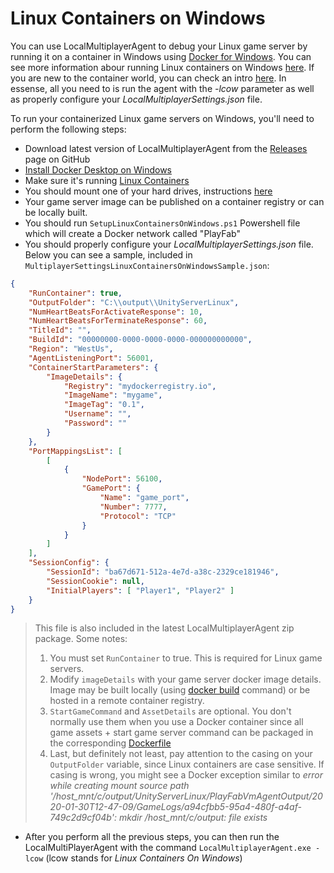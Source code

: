 # Linux Containers on Windows

You can use LocalMultiplayerAgent to debug your Linux game server by running it on a container in Windows using [Docker for Windows](https://docs.docker.com/docker-for-windows/). You can see more information abour running Linux containers on Windows [here](https://docs.microsoft.com/en-us/virtualization/windowscontainers/deploy-containers/linux-containers). If you are new to the container world, you can check an intro [here](https://docs.microsoft.com/en-us/dotnet/architecture/microservices/container-docker-introduction/). In essense, all you need to is run the agent with the *-lcow* parameter as well as properly configure your *LocalMultiplayerSettings.json* file.

To run your containerized Linux game servers on Windows, you'll need to perform the following steps:

- Download latest version of LocalMultiplayerAgent from the [Releases](https://github.com/PlayFab/LocalMultiplayerAgent/releases) page on GitHub
- [Install Docker Desktop on Windows](https://docs.docker.com/docker-for-windows/install/)
- Make sure it's running [Linux Containers](https://docs.docker.com/docker-for-windows/#switch-between-windows-and-linux-containers)
- You should mount one of your hard drives, instructions [here](https://docs.docker.com/docker-for-windows/#file-sharing)
- Your game server image can be published on a container registry or can be locally built.
- You should run `SetupLinuxContainersOnWindows.ps1` Powershell file which will create a Docker network called "PlayFab"
- You should properly configure your *LocalMultiplayerSettings.json* file. Below you can see a sample, included in `MultiplayerSettingsLinuxContainersOnWindowsSample.json`:

```json
{
    "RunContainer": true,
    "OutputFolder": "C:\\output\\UnityServerLinux",
    "NumHeartBeatsForActivateResponse": 10,
    "NumHeartBeatsForTerminateResponse": 60,
    "TitleId": "",
    "BuildId": "00000000-0000-0000-0000-000000000000",
    "Region": "WestUs",
    "AgentListeningPort": 56001,
    "ContainerStartParameters": {
        "ImageDetails": {
            "Registry": "mydockerregistry.io",
            "ImageName": "mygame",
            "ImageTag": "0.1",
            "Username": "",
            "Password": ""
        }
    },
    "PortMappingsList": [
        [
            {
                "NodePort": 56100,
                "GamePort": {
                    "Name": "game_port",
                    "Number": 7777,
                    "Protocol": "TCP"
                }
            }
        ]
    ],
    "SessionConfig": {
        "SessionId": "ba67d671-512a-4e7d-a38c-2329ce181946",
        "SessionCookie": null,
        "InitialPlayers": [ "Player1", "Player2" ]
    }
}
```

> This file is also included in the latest LocalMultiplayerAgent zip package. Some notes:
> 1. You must set `RunContainer` to true. This is required for Linux game servers.
> 2. Modify `imageDetails` with your game server docker image details. Image may be built locally (using [docker build](https://docs.docker.com/engine/reference/commandline/build/) command) or be hosted in a remote container registry.
> 3. `StartGameCommand` and `AssetDetails` are optional. You don't normally use them when you use a Docker container since all game assets + start game server command can be packaged in the corresponding [Dockerfile](https://docs.docker.com/engine/reference/builder/)
> 4. Last, but definitely not least, pay attention to the casing on your `OutputFolder` variable, since Linux containers are case sensitive. If casing is wrong, you might see a Docker exception similar to *error while creating mount source path '/host_mnt/c/output/UnityServerLinux/PlayFabVmAgentOutput/2020-01-30T12-47-09/GameLogs/a94cfbb5-95a4-480f-a4af-749c2d9cf04b': mkdir /host_mnt/c/output: file exists*

- After you perform all the previous steps, you can then run the LocalMultiPlayerAgent with the command `LocalMultiplayerAgent.exe -lcow` (lcow stands for *Linux Containers On Windows*)